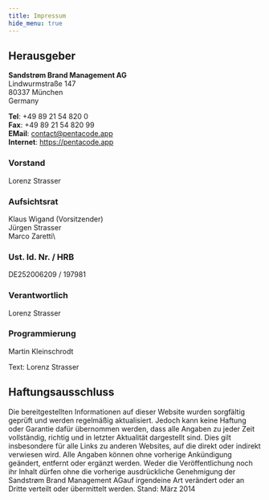 ```yaml
---
title: Impressum
hide_menu: true
---
```


## Herausgeber

**Sandstrøm Brand Management AG**\
Lindwurmstraße 147\
80337 München\
Germany

**Tel**: +49 89 21 54 820 0\
**Fax**: +49 89 21 54 820 99\
**EMail**: contact@pentacode.app\
**Internet**: https://pentacode.app

### Vorstand

Lorenz Strasser

### Aufsichtsrat

Klaus Wigand (Vorsitzender)\
Jürgen Strasser\
Marco Zaretti\

### Ust. Id. Nr. / HRB

DE252006209 / 197981

### Verantwortlich

Lorenz Strasser

### Programmierung

Martin Kleinschrodt

Text:
Lorenz Strasser

## Haftungsausschluss

Die bereitgestellten Informationen auf dieser Website wurden sorgfältig geprüft und werden regelmäßig aktualisiert. Jedoch kann keine Haftung oder Garantie dafür übernommen werden, dass alle Angaben zu jeder Zeit vollständig, richtig und in letzter Aktualität dargestellt sind. Dies gilt insbesondere für alle Links zu anderen Websites, auf die direkt oder indirekt verwiesen wird. Alle Angaben können ohne vorherige Ankündigung geändert, entfernt oder ergänzt werden. Weder die Veröffentlichung noch ihr Inhalt dürfen ohne die vorherige ausdrückliche Genehmigung der Sandstrøm Brand Management AGauf irgendeine Art verändert oder an Dritte verteilt oder übermittelt werden.
Stand: März 2014
